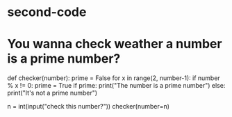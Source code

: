 # second-code
# You wanna check weather a number is a prime number?
def checker(number):
    prime = False
    for x in range(2, number-1):
        if number % x != 0:
            prime = True
    if prime:
        print("The number is a prime number")
    else:
        print("It's not a prime number")


n = int(input("check this number?"))
checker(number=n)
